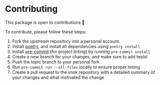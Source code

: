 # Contributing

This package is open to contributions 👏

To contribute, please follow these steps:

1. Fork the upstream repository into a personal account.
2. Install [poetry](https://python-poetry.org/), and install all dependencies using ``poetry install``
3. Install [pre-commit](https://pre-commit.com/) (for project linting) by running ``pre-commit install``
4. Create a new branch for your changes, and make sure to add tests!
5. Push the topic branch to your personal fork
6. Run `pre-commit run --all-files` locally to ensure proper linting
7. Create a pull request to the snok repository with a detailed summary of your changes and what motivated the change
